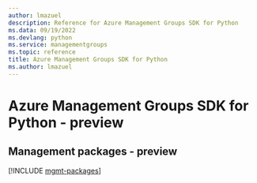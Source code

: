 ```yaml
---
author: lmazuel
description: Reference for Azure Management Groups SDK for Python
ms.data: 09/19/2022
ms.devlang: python
ms.service: managementgroups
ms.topic: reference
title: Azure Management Groups SDK for Python
ms.author: lmazuel
---
```

# Azure Management Groups SDK for Python - preview

## Management packages - preview
[!INCLUDE [mgmt-packages](management-groups-mgmt-index.md)]

